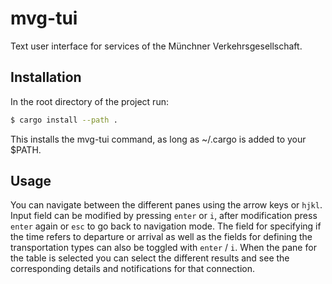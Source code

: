 # mvg-tui

Text user interface for services of the Münchner Verkehrsgesellschaft.

## Installation

In the root directory of the project run:

```bash
$ cargo install --path .
```

This installs the mvg-tui command, as long as ~/.cargo is added to your $PATH.

## Usage

You can navigate between the different panes using the arrow keys or `hjkl`.
Input field can be modified by pressing `enter` or `i`, after modification press
`enter` again or `esc` to go back to navigation mode. The field for specifying 
if the time refers to departure or arrival as well as the fields for defining 
the transportation types can also be toggled with `enter` / `i`. When the pane
for the table is selected you can select the different results and see the
corresponding details and notifications for that connection.
